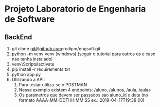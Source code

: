 # Projeto Laboratorio de Engenharia de Software

## BackEnd
1. git clone git@github.com:rodipm/engsoft.git
2. python -m venv venv (windows) (seguir o tutorial para outros os e caso nao tenha instalado)
3. venv\Scripts\activate
3. pip install -r requirements.txt
4. python app.py
5. Utilizando a API:
	1. Para testar utiliza-se o POSTMAN
	2. Nesse exemplo existem 4 endpoints: /aluno, /alunos, /aula, /aulas
	3. Os parametros que devem ser passados sao aluno_id e data (no formato AAAA-MM-DDTHH:MM:SS ex.: 2019-04-17T19:38:00)
